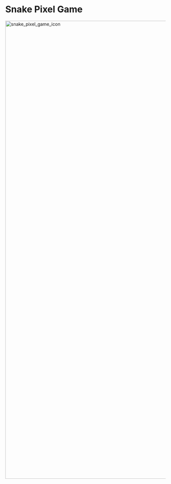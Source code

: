 # Snake Pixel Game

<img width="1440" alt="snake_pixel_game_icon" src="https://github.com/dqdthanhthanh/snake_pixel_game/assets/57259604/408b1498-4482-4601-8ead-3dd9e62ba68d">
